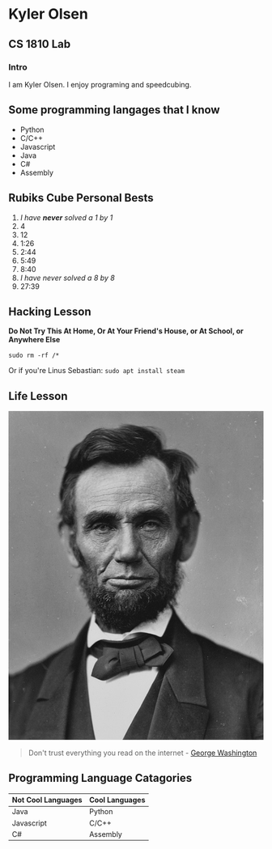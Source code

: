 # Kyler Olsen
## CS 1810 Lab
### Intro

I am Kyler Olsen. I enjoy programing and speedcubing.

## Some programming langages that I know

* Python
* C/C++
* Javascript
* Java
* C#
* Assembly

## Rubiks Cube Personal Bests

1. _I have __never__ solved a 1 by 1_
1. 4
1. 12
1. 1:26
1. 2:44
1. 5:49
1. 8:40
1. _I have never solved a 8 by 8_
1. 27:39

## Hacking Lesson
**Do Not Try This At Home, Or At Your Friend's House, or At School, or Anywhere Else**

```
sudo rm -rf /*
```

Or if you're Linus Sebastian: `sudo apt install steam`

## Life Lesson

![George Washington](/Abraham_Lincoln.jpg "A real picture of George Washington")

> Don't trust everything you read on the internet - [George Washington](https://en.wikipedia.org/wiki/George_Washington)

## Programming Language Catagories

| Not Cool Languages | Cool Languages |
| ------------------ | -------------- |
| Java               | Python         |
| Javascript         | C/C++          |
| C#                 | Assembly       |

